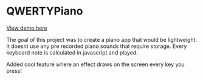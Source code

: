 # QWERTYPiano

[View demo here](https://yasssoliman.github.io/QWERTYPiano/Panio.html)

The goal of this project was to create a piano app that would be lightweight. It doesnt use any pre recorded piano sounds that require storage. Every keyboard note is calculated in javascript and played.

Added cool feature where an effect draws on the screen every key you press!
